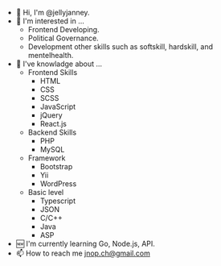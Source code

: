 - 👋 Hi, I'm @jellyjanney.
- 👀 I'm interested in ...
    - Frontend Developing.
    - Political Governance.
    - Development other skills such as softskill, hardskill, and mentelhealth.
- 🔰 I've knowladge about ...
    - Frontend Skills
        - HTML
        - CSS
        - SCSS
        - JavaScript
        - jQuery
        - React.js
    - Backend Skills
        - PHP
        - MySQL
    - Framework
        - Bootstrap
        - Yii
        - WordPress
    - Basic level
        - Typescript
        - JSON
        - C/C++
        - Java
        - ASP
- 🆕 I'm currently learning Go, Node.js, API.
- 📫 How to reach me jnop.ch@gmail.com
